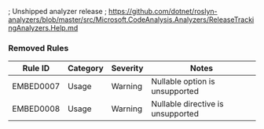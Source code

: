 ﻿; Unshipped analyzer release
; https://github.com/dotnet/roslyn-analyzers/blob/master/src/Microsoft.CodeAnalysis.Analyzers/ReleaseTrackingAnalyzers.Help.md

### Removed Rules

Rule ID | Category | Severity | Notes
--------|----------|----------|-------
EMBED0007 | Usage | Warning | Nullable option is unsupported
EMBED0008 | Usage | Warning | Nullable directive is unsupported